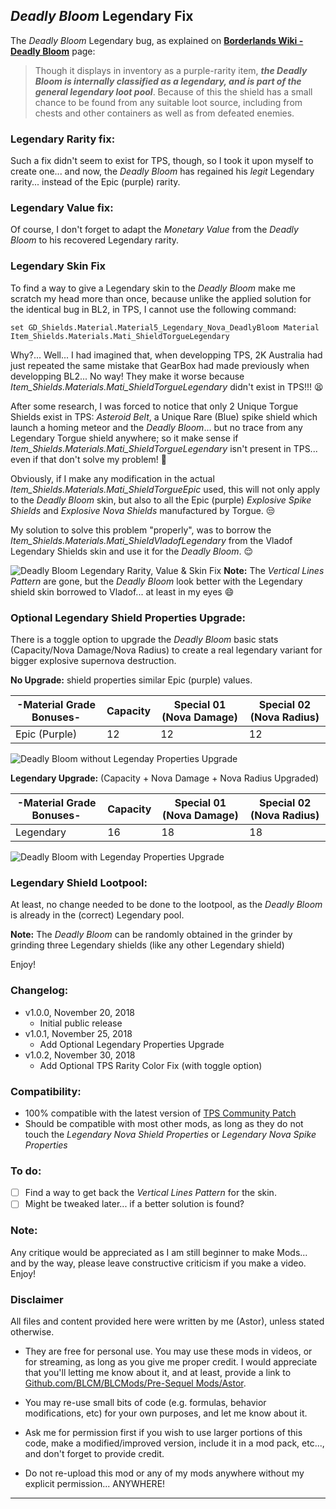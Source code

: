 ## *Deadly Bloom* Legendary Fix

The *Deadly Bloom* Legendary bug, as explained on **[Borderlands Wiki - Deadly Bloom](https://borderlands.fandom.com/wiki/Deadly_Bloom)** page:

> Though it displays in inventory as a purple-rarity item, ***the Deadly Bloom is internally classified as a legendary, and is part of the general legendary loot pool***. Because of this the shield has a small chance to be found from any suitable loot source, including from chests and other containers as well as from defeated enemies. 
>

### Legendary Rarity fix:

Such a fix didn't seem to exist for TPS, though, so I took it upon myself to create one... and now, the *Deadly Bloom* has regained his *legit* Legendary rarity... instead of the Epic (purple) rarity.

### Legendary Value fix:

Of course, I don't forget to adapt the *Monetary Value* from the *Deadly Bloom* to his recovered Legendary rarity.

### Legendary Skin Fix

To find a way to give a Legendary skin to the *Deadly Bloom* make me scratch my head more than once, because unlike the applied solution for the identical bug in BL2, in TPS, I cannot use the following command:

```
set GD_Shields.Material.Material5_Legendary_Nova_DeadlyBloom Material Item_Shields.Materials.Mati_ShieldTorgueLegendary
```

Why?... Well... I had imagined that, when developping TPS, 2K Australia had just repeated the same mistake that GearBox had made previously when developping BL2... No way! They make it worse because *Item_Shields.Materials.Mati_ShieldTorgueLegendary* didn't exist in TPS!!! :tired_face:

After some research, I was forced to notice that only 2 Unique Torgue Shields exist in TPS: *Asteroid Belt*, a Unique Rare (Blue) spike shield which launch a homing meteor and the *Deadly Bloom*... but no trace from any Legendary Torgue shield anywhere; so it make sense if *Item_Shields.Materials.Mati_ShieldTorgueLegendary* isn't present in TPS... even if that don't solve my problem! :thought_balloon:

Obviously, if I make any modification in the actual *Item_Shields.Materials.Mati_ShieldTorgueEpic* used, this will not only apply to the *Deadly Bloom* skin, but also to all the Epic (purple) *Explosive Spike Shields* and *Explosive Nova Shields* manufactured by Torgue. :unamused:

My solution to solve this problem "properly", was to borrow the *Item_Shields.Materials.Mati_ShieldVladofLegendary* from the Vladof Legendary Shields skin and use it for the *Deadly Bloom*. :relieved:

![Deadly Bloom Legendary Rarity, Value & Skin Fix](https://imgur.com/5q2qCWI.jpg "Don't worry guys... even if my screen capture show French text, my mods are in English")
__Note:__ The *Vertical Lines Pattern* are gone, but the *Deadly Bloom* look better with the Legendary shield skin borrowed to Vladof... at least in my eyes :smile: 

### Optional Legendary Shield Properties Upgrade: 

There is a toggle option to upgrade the *Deadly Bloom* basic stats (Capacity/Nova Damage/Nova Radius) to create a real legendary variant for bigger explosive supernova destruction.

__No Upgrade:__ shield properties similar Epic (purple) values.

| -Material Grade Bonuses- | Capacity      | Special 01 (Nova Damage) | Special 02 (Nova Radius) | 
| -------------            | ------------- | -------------            |-------------             |
| Epic (Purple)            | 12            | 12                       | 12                       |

![Deadly Bloom without Legenday Properties Upgrade](https://imgur.com/sjPiAnr.jpg "Don't worry guys... even if my screen capture show French text, my mods are in English")

__Legendary Upgrade:__ (Capacity + Nova Damage + Nova Radius Upgraded)

| -Material Grade Bonuses- | Capacity      | Special 01 (Nova Damage) | Special 02 (Nova Radius) | 
| -------------            | ------------- | -------------            |-------------             |
| Legendary                | 16            | 18                       | 18                       |

![Deadly Bloom with Legenday Properties Upgrade](https://imgur.com/8PoEvdJ.jpg "Don't worry guys... even if my screen capture show French text, my mods are in English")

### Legendary Shield Lootpool:

At least, no change needed to be done to the lootpool, as the *Deadly Bloom* is already in the (correct) Legendary pool.

__Note:__ The *Deadly Bloom* can be randomly obtained in the grinder by grinding three Legendary shields (like any other Legendary shield)

Enjoy!

### Changelog:

- v1.0.0, November 20, 2018
  - Initial public release
- v1.0.1, November 25, 2018
  - Add Optional Legendary Properties Upgrade
- v1.0.2, November 30, 2018
  - Add Optional TPS Rarity Color Fix (with toggle option)  
 
### Compatibility:

- 100% compatible with the latest version of [TPS Community Patch](https://github.com/BLCM/BLCMods/tree/master/Pre%20Sequel%20Mods/Community%20Patch)
- Should be compatible with most other mods, as long as they do not touch the *Legendary Nova Shield Properties* or *Legendary Nova Spike Properties*

### To do:

- [ ] Find a way to get back the *Vertical Lines Pattern* for the skin.
- [ ] Might be tweaked later... if a better solution is found?
  
### Note: 

Any critique would be appreciated as I am still beginner to make Mods... and by the way, please leave constructive criticism if you make a video. 
Enjoy!

### Disclaimer

All files and content provided here were written by me (Astor), unless stated otherwise.

- They are free for personal use. You may use these mods in videos, or for streaming, as long as you give me proper credit. I would appreciate that you'll letting me know about it, and at least, provide a link to [Github.com/BLCM/BLCMods/Pre-Sequel Mods/Astor](https://github.com/BLCM/BLCMods/tree/master/Pre%20Sequel%20Mods/Astor).

- You may re-use small bits of code (e.g. formulas, behavior modifications, etc) for your own purposes, and let me know about it. 

- Ask me for permission first if you wish to use larger portions of this code, make a modified/improved version, include it in a mod pack, etc..., and don't forget to provide credit.

- Do not re-upload this mod or any of my mods anywhere without my explicit permission... ANYWHERE!

* * * * *



